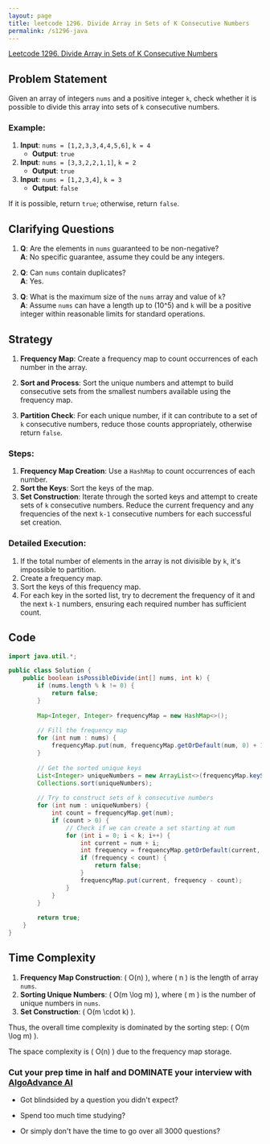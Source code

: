 ```yaml
---
layout: page
title: leetcode 1296. Divide Array in Sets of K Consecutive Numbers
permalink: /s1296-java
---
```

[Leetcode 1296. Divide Array in Sets of K Consecutive Numbers](https://algoadvance.github.io/algoadvance/l1296)
## Problem Statement

Given an array of integers `nums` and a positive integer `k`, check whether it is possible to divide this array into sets of `k` consecutive numbers. 

### Example:
1. **Input**: `nums = [1,2,3,3,4,4,5,6]`, `k = 4`
   - **Output**: `true`
2. **Input**: `nums = [3,3,2,2,1,1]`, `k = 2`
   - **Output**: `true`
3. **Input**: `nums = [1,2,3,4]`, `k = 3`
   - **Output**: `false`

If it is possible, return `true`; otherwise, return `false`.

## Clarifying Questions

1. **Q**: Are the elements in `nums` guaranteed to be non-negative?\
   **A**: No specific guarantee, assume they could be any integers.

2. **Q**: Can `nums` contain duplicates?\
   **A**: Yes.

3. **Q**: What is the maximum size of the `nums` array and value of `k`?\
   **A**: Assume `nums` can have a length up to \(10^5\) and `k` will be a positive integer within reasonable limits for standard operations.

## Strategy

1. **Frequency Map**: Create a frequency map to count occurrences of each number in the array.

2. **Sort and Process**: Sort the unique numbers and attempt to build consecutive sets from the smallest numbers available using the frequency map.

3. **Partition Check**: For each unique number, if it can contribute to a set of `k` consecutive numbers, reduce those counts appropriately, otherwise return `false`.

### Steps:
1. **Frequency Map Creation**: Use a `HashMap` to count occurrences of each number.
2. **Sort the Keys**: Sort the keys of the map.
3. **Set Construction**: Iterate through the sorted keys and attempt to create sets of `k` consecutive numbers. Reduce the current frequency and any frequencies of the next `k-1` consecutive numbers for each successful set creation.

### Detailed Execution:

1. If the total number of elements in the array is not divisible by `k`, it's impossible to partition.
2. Create a frequency map.
3. Sort the keys of this frequency map.
4. For each key in the sorted list, try to decrement the frequency of it and the next `k-1` numbers, ensuring each required number has sufficient count.

## Code

```java
import java.util.*;

public class Solution {
    public boolean isPossibleDivide(int[] nums, int k) {
        if (nums.length % k != 0) {
            return false;
        }
        
        Map<Integer, Integer> frequencyMap = new HashMap<>();
        
        // Fill the frequency map
        for (int num : nums) {
            frequencyMap.put(num, frequencyMap.getOrDefault(num, 0) + 1);
        }
        
        // Get the sorted unique keys
        List<Integer> uniqueNumbers = new ArrayList<>(frequencyMap.keySet());
        Collections.sort(uniqueNumbers);
        
        // Try to construct sets of k consecutive numbers
        for (int num : uniqueNumbers) {
            int count = frequencyMap.get(num);
            if (count > 0) {
                // Check if we can create a set starting at num
                for (int i = 0; i < k; i++) {
                    int current = num + i;
                    int frequency = frequencyMap.getOrDefault(current, 0);
                    if (frequency < count) {
                        return false;
                    }
                    frequencyMap.put(current, frequency - count);
                }
            }
        }
        
        return true;
    }
}
```

## Time Complexity

1. **Frequency Map Construction**: \( O(n) \), where \( n \) is the length of array `nums`.
2. **Sorting Unique Numbers**: \( O(m \log m) \), where \( m \) is the number of unique numbers in `nums`.
3. **Set Construction**: \( O(m \cdot k) \).

Thus, the overall time complexity is dominated by the sorting step: \( O(m \log m) \).

The space complexity is \( O(n) \) due to the frequency map storage.


### Cut your prep time in half and DOMINATE your interview with [AlgoAdvance AI](https://algoAdvance.com)

- Got blindsided by a question you didn't expect?

- Spend too much time studying?

- Or simply don't have the time to go over all 3000 questions?


